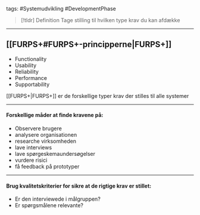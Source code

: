 tags: #Systemudvikling #DevelopmentPhase
> [!tldr] Definition
> Tage stilling til hvilken type krav du kan afdække

---

## [[FURPS+#FURPS+-principperne|FURPS+]]
- Functionality
- Usability
- Reliability
- Performance
- Supportability

[[FURPS+|FURPS+]] er de forskellige typer krav der stilles til alle systemer

---

#### Forskellige måder at finde kravene på:
- Observere brugere
- analysere organisationen
- researche virksomheden
- lave interviews
- lave spørgeskemaundersøgelser
- vurdere risici
- få feedback på prototyper

---

#### Brug kvalitetskriterier for sikre at de rigtige krav er stillet:
- Er den interviewede i målgruppen?
- Er spørgsmålene relevante?